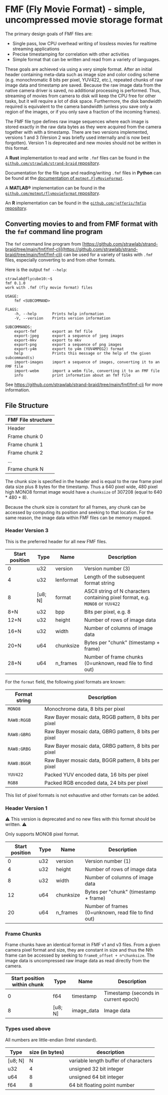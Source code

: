 # FMF (Fly Movie Format) - simple, uncompressed movie storage format

The primary design goals of FMF files are:

 - Single pass, low CPU overhead writing of lossless movies for realtime streaming applications
 - Precise timestamping for correlation with other activities
 - Simple format that can be written and read from a variety of languages.

These goals are achieved via using a very simple format. After an initial header
containing meta-data such as image size and color coding scheme (e.g.
monochromatic 8 bits per pixel, YUV422, etc.), repeated chunks of raw image data
and timestamp are saved. Because the raw image data from the native camera
driver is saved, no additional processing is performed. Thus, streaming of
movies from camera to disk will keep the CPU free for other tasks, but it will
require a lot of disk space. Furthermore, the disk bandwidth required is
equivalent to the camera bandwidth (unless you save only a region of the images,
or if you only save a fraction of the incoming frames).

The FMF file type defines raw image sequences where each image is stored exactly
in the raw data bytes as they were acquired from the camera together with with a
timestamp. There are two versions implemented, versions 1 and 3 (Version 2 was
briefly used internally and is now best forgotten). Version 1 is deprecated and
new movies should not be written in this format.

A **Rust** implementation to read and write `.fmf` files can be found in the
[`github.com/strawlab/strand-braid`
repository](https://github.com/strawlab/strand-braid/tree/main/fmf).

Documentation for the file type and reading/writing `.fmf` files in **Python**
can be found at the [documentation of
`motmot.FlyMovieFormat`](http://code.astraw.com/projects/motmot/fly-movie-format.html).

A **MATLAB®** implementation can be found in the
[`github.com/motmot/flymovieformat`
repository](https://github.com/motmot/flymovieformat/tree/master/matlab).

An **R** implementation can be found in the [`github.com/jefferis/fmfio`
repository](https://github.com/jefferis/fmfio).

## Converting movies to and from FMF format with the `fmf` command line program

The `fmf` command line program from
[https://github.com/strawlab/strand-braid/tree/main/fmf/fmf-cli](https://github.com/strawlab/strand-braid/tree/main/fmf/fmf-cli)
can be used for a variety of tasks with `.fmf` files, especially converting to
and from other formats.

Here is the output `fmf --help`:

```
strawlab@flycube10:~$
fmf 0.1.0
work with .fmf (fly movie format) files

USAGE:
    fmf <SUBCOMMAND>

FLAGS:
    -h, --help       Prints help information
    -V, --version    Prints version information

SUBCOMMANDS:
    export-fmf       export an fmf file
    export-jpeg      export a sequence of jpeg images
    export-mkv       export to mkv
    export-png       export a sequence of png images
    export-y4m       export to y4m (YUV4MPEG2) format
    help             Prints this message or the help of the given subcommand(s)
    import-images    import a sequence of images, converting it to an FMF file
    import-webm      import a webm file, converting it to an FMF file
    info             print information about an fmf file
```

See https://github.com/strawlab/strand-braid/tree/main/fmf/fmf-cli for more information.

## File Structure

| FMF File structure |
| -------- |
| Header |
| Frame chunk 0 |
| Frame chunk 1 |
| Frame chunk 2 |
| ... |
| Frame chunk N |

The chunk size is specified in the header and is equal to the raw frame pixel
data size plus 8 bytes for the timestamp. Thus a 640 pixel wide, 480 pixel high
MONO8 format image would have a `chunksize` of 307208 (equal to 640 * 480 + 8).

Because the chunk size is constant for all frames, any chunk can be accessed by
computing its position and seeking to that location. For the same reason, the
image data within FMF files can be memory mapped.

### Header Version 3

This is the preferred header for all new FMF files.

| Start position | Type | Name | Description |
| -------- | ------- | ------------ | ------------ |
| 0 | u32 | version | Version number (3) |
| 4 | u32 | lenformat | Length of the subsequent format string |
| 8 | [u8; N] | format | ASCII string of N characters containing pixel format, e.g. `MONO8` or `YUV422` |
| 8+N |	u32 | bpp | Bits per pixel, e.g. 8 |
| 12+N | u32 | height | Number of rows of image data |
| 16+N | u32 | width | Number of columns of image data |
| 20+N | u64 | chunksize | Bytes per "chunk" (timestamp + frame) |
| 28+N | u64 | n_frames | Number of frame chunks (0=unknown, read file to find out) |

For the `format` field, the following pixel formats are known:

| Format string | Description |
| -------- | ------------ |
| `MONO8` | Monochrome data, 8 bits per pixel |
| `RAW8:RGGB` | Raw Bayer mosaic data, RGGB pattern, 8 bits per pixel |
| `RAW8:GBRG` | Raw Bayer mosaic data, GBRG pattern, 8 bits per pixel |
| `RAW8:GRBG` | Raw Bayer mosaic data, GRBG pattern, 8 bits per pixel |
| `RAW8:BGGR` | Raw Bayer mosaic data, BGGR pattern, 8 bits per pixel |
| `YUV422` | Packed YUV encoded data, 16 bits per pixel |
| `RGB8` | Packed RGB encoded data, 24 bits per pixel |

This list of pixel formats is not exhaustive and other formats can be added.

### Header Version 1

⚠ This version is deprecated and no new files with this format should be written. ⚠

Only supports MONO8 pixel format.

| Start position | Type | Name | Description |
| -------- | ------- | ------------ | ------------ |
| 0 | u32 | version | Version number (1) |
| 4 | u32 | height | Number of rows of image data |
| 8 | u32 | width | Number of columns of image data |
| 12 | u64 | chunksize | Bytes per "chunk" (timestamp + frame) |
| 20 | u64 | n_frames | Number of frames (0=unknown, read file to find out) |

### Frame Chunks

Frame chunks have an identical format in FMF v1 and v3 files. From a given
camera pixel format and size, they are constant in size and thus the Nth frame
can be accessed by seeking to `frame0_offset + n*chunksize`. The image data is
uncompressed raw image data as read directly from the camera.

| Start position within chunk | Type | Name | Description |
| -------- | ------- | ------------ | ------------ |
| 0 | f64 | timestamp | Timestamp (seconds in current epoch) |
| 8 | [u8; N] | image_data | Image data |

### Types used above

All numbers are little-endian (Intel standard).

|Type | size (in bytes) | description |
| ------- | ----------- | ------ |
| [u8; N] | N | variable length buffer of characters |
| u32 | 4 | unsigned 32 bit integer |
| u64 | 8 | unsigned 64 bit integer |
| f64 | 8 | 64 bit floating point number |
